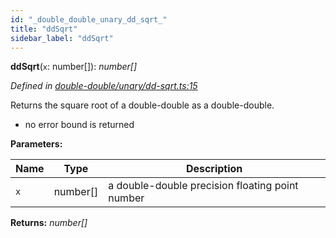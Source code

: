 ```yaml
---
id: "_double_double_unary_dd_sqrt_"
title: "ddSqrt"
sidebar_label: "ddSqrt"
---
```


**ddSqrt**(`x`: number[]): *number[]*

*Defined in [double-double/unary/dd-sqrt.ts:15](https://github.com/FlorisSteenkamp/double-double/blob/d35ae52/src/double-double/unary/dd-sqrt.ts#L15)*

Returns the square root of a double-double as a double-double.
* no error bound is returned

**Parameters:**

Name | Type | Description |
------ | ------ | ------ |
`x` | number[] | a double-double precision floating point number  |

**Returns:** *number[]*
